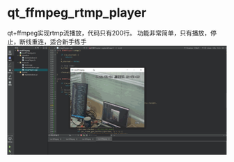 # qt_ffmpeg_rtmp_player
qt+ffmpeg实现rtmp流播放，代码只有200行。
功能非常简单，只有播放，停止，断线重连，适合新手练手
![img](https://github.com/xssbyte/qt_ffmpeg_rtmp_player/blob/main/gif/qt_ffmpeg_rtmp_player.gif)
